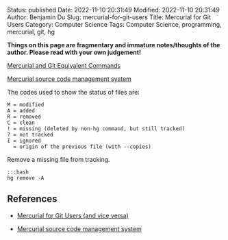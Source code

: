 Status: published
Date: 2022-11-10 20:31:49
Modified: 2022-11-10 20:31:49
Author: Benjamin Du
Slug: mercurial-for-git-users
Title: Mercurial for Git Users
Category: Computer Science
Tags: Computer Science, programming, mercurial, git, hg

**Things on this page are fragmentary and immature notes/thoughts of the author. Please read with your own judgement!**

[Mercurial and Git Equivalent Commands](https://hyperpolyglot.org/version-control)

[Mercurial source code management system](https://www.mercurial-scm.org/doc/hg.1.html)

The codes used to show the status of files are:

    M = modified
    A = added
    R = removed
    C = clean
    ! = missing (deleted by non-hg command, but still tracked)
    ? = not tracked
    I = ignored
      = origin of the previous file (with --copies)

Remove a missing file from tracking.

    :::bash
    hg remove -A




## References

- [Mercurial for Git Users (and vice versa)](https://www.rath.org/mercurial-for-git-users-and-vice-versa.html)

- [Mercurial source code management system](https://www.mercurial-scm.org/doc/hg.1.html)
